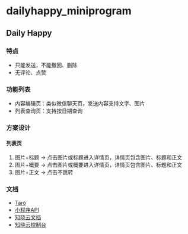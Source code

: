 # dailyhappy_miniprogram

## Daily Happy

### 特点

- 只能发送，不能撤回、删除
- 无评论、点赞

### 功能列表

- 内容编辑页：类似微信聊天页，发送内容支持文字、图片
- 列表查询页：支持按日期查询

### 方案设计

#### 列表页

1. 图片+标题 -> 点击图片或标题进入详情页，详情页包含图片、标题和正文
2. 图片+概要 -> 点击图片或概要进入详情页，详情页包含图片、标题和正文
3. 图片+正文 -> 点击不跳转

### 文档

- [Taro](https://nervjs.github.io/taro/docs/README.html)
- [小程序API](https://developers.weixin.qq.com/miniprogram/dev/api/)
- [知晓云文档](https://doc.minapp.com/)
- [知晓云控制台](https://cloud.minapp.com/dashboard/#/)